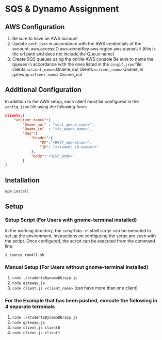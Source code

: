 # SQS & Dynamo Assignment


## AWS Configuration
1. Be sure to have an AWS account
2. Update `conf.json` in accordance with the AWS credentials of the account:
	aws.accessID
	aws.secretKey
	aws.region
	aws.queueUrl (this is the url path and does not include the Queue name)
3. Create SQS queues using the online AWS console
	Be sure to name the queues in accordance with the ones listed in the `congif.json` file:
	clients.`<client_name>`.Qname_out
	clients.`<client_name>`.Qname_in
	gateway.`<client_name>`.Qname_out

## Additional Configuration
In addition to the AWS setup, each client must be configured in the `config.json` file using the following form:
```JSON
clients:{
	"<client_name>":{
		"Qname_out"	: "<out_queue_name>",
		"Qname_in"	: "<in_queue_name>",
		"Req":{
			"Header":{
				"OP":"<REST_operation>",
				"ID": "<student_id_number>"			
			},
			"Body":"<REST_Body>"	
		}
}
```


## Installation

`npm install`

## Setup 

### Setup Script (For Users with gnome-terminal installed)
In the working directory, the `setupTabs.sh` shell script can be executed to set up the environment.  Instructions on configuring the script are seen with the script.  Once configured, the script can be executed from the command line:

`$ source runAll.sh`

### Manual Setup (For Users without gnome-terminal installed)
1. `node ./studentsDynamoDB/app.js`
2. `node gateway.js`
3. `node client.js <client_name>` (can have more than one client)

### For the Example that has been pushed, execute the following in 4 separate terminals
1. `node ./studentsDynamoDB/app.js`
2. `node gateway.js`
3. `node client.js client0`
4. `node client.js client1`


